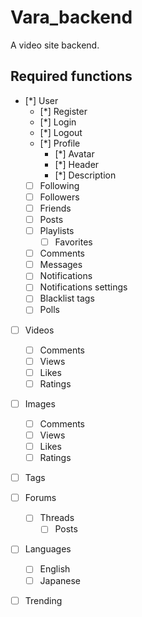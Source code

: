 # Vara_backend
 A video site backend.

## Required functions

- [*] User
  - [*] Register
  - [*] Login
  - [*] Logout
  - [*] Profile
    - [*] Avatar
    - [*] Header
    - [*] Description
  - [ ] Following
  - [ ] Followers
  - [ ] Friends
  - [ ] Posts
  - [ ] Playlists
    - [ ] Favorites
  - [ ] Comments
  - [ ] Messages
  - [ ] Notifications
  - [ ] Notifications settings
  - [ ] Blacklist tags
  - [ ] Polls
- [ ] Videos
  - [ ] Comments
  - [ ] Views
  - [ ] Likes
  - [ ] Ratings
- [ ] Images
  - [ ] Comments
  - [ ] Views
  - [ ] Likes
  - [ ] Ratings
- [ ] Tags
- [ ] Forums
  - [ ] Threads
    - [ ] Posts
- [ ] Languages
  - [ ] English
  - [ ] Japanese
- [ ] Trending

